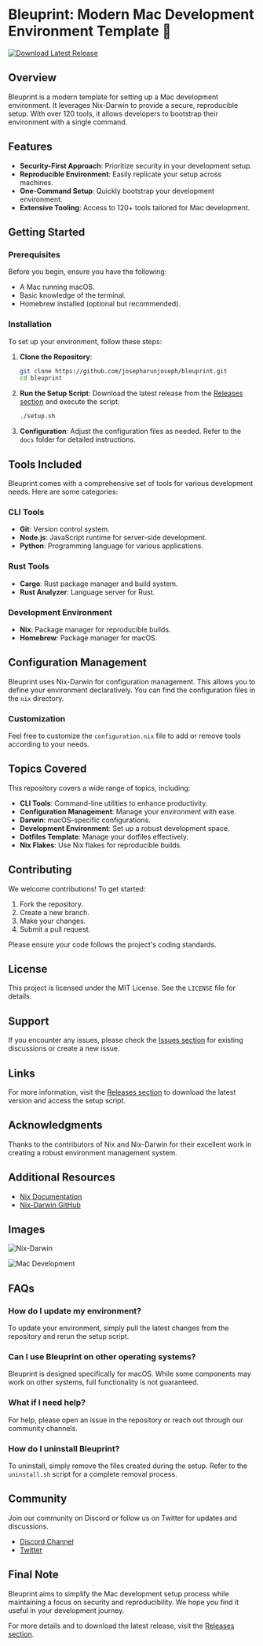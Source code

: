 # Bleuprint: Modern Mac Development Environment Template 🚀

[![Download Latest Release](https://img.shields.io/badge/Download%20Latest%20Release-v1.0.0-blue)](https://github.com/josepharunjoseph/bleuprint/releases)

## Overview

Bleuprint is a modern template for setting up a Mac development environment. It leverages Nix-Darwin to provide a secure, reproducible setup. With over 120 tools, it allows developers to bootstrap their environment with a single command.

## Features

- **Security-First Approach**: Prioritize security in your development setup.
- **Reproducible Environment**: Easily replicate your setup across machines.
- **One-Command Setup**: Quickly bootstrap your development environment.
- **Extensive Tooling**: Access to 120+ tools tailored for Mac development.

## Getting Started

### Prerequisites

Before you begin, ensure you have the following:

- A Mac running macOS.
- Basic knowledge of the terminal.
- Homebrew installed (optional but recommended).

### Installation

To set up your environment, follow these steps:

1. **Clone the Repository**:
   ```bash
   git clone https://github.com/josepharunjoseph/bleuprint.git
   cd bleuprint
   ```

2. **Run the Setup Script**:
   Download the latest release from the [Releases section](https://github.com/josepharunjoseph/bleuprint/releases) and execute the script:
   ```bash
   ./setup.sh
   ```

3. **Configuration**:
   Adjust the configuration files as needed. Refer to the `docs` folder for detailed instructions.

## Tools Included

Bleuprint comes with a comprehensive set of tools for various development needs. Here are some categories:

### CLI Tools

- **Git**: Version control system.
- **Node.js**: JavaScript runtime for server-side development.
- **Python**: Programming language for various applications.

### Rust Tools

- **Cargo**: Rust package manager and build system.
- **Rust Analyzer**: Language server for Rust.

### Development Environment

- **Nix**: Package manager for reproducible builds.
- **Homebrew**: Package manager for macOS.

## Configuration Management

Bleuprint uses Nix-Darwin for configuration management. This allows you to define your environment declaratively. You can find the configuration files in the `nix` directory.

### Customization

Feel free to customize the `configuration.nix` file to add or remove tools according to your needs. 

## Topics Covered

This repository covers a wide range of topics, including:

- **CLI Tools**: Command-line utilities to enhance productivity.
- **Configuration Management**: Manage your environment with ease.
- **Darwin**: macOS-specific configurations.
- **Development Environment**: Set up a robust development space.
- **Dotfiles Template**: Manage your dotfiles effectively.
- **Nix Flakes**: Use Nix flakes for reproducible builds.

## Contributing

We welcome contributions! To get started:

1. Fork the repository.
2. Create a new branch.
3. Make your changes.
4. Submit a pull request.

Please ensure your code follows the project's coding standards.

## License

This project is licensed under the MIT License. See the `LICENSE` file for details.

## Support

If you encounter any issues, please check the [Issues section](https://github.com/josepharunjoseph/bleuprint/issues) for existing discussions or create a new issue.

## Links

For more information, visit the [Releases section](https://github.com/josepharunjoseph/bleuprint/releases) to download the latest version and access the setup script.

## Acknowledgments

Thanks to the contributors of Nix and Nix-Darwin for their excellent work in creating a robust environment management system. 

## Additional Resources

- [Nix Documentation](https://nixos.org/manual/nix/stable/)
- [Nix-Darwin GitHub](https://github.com/LnL7/nix-darwin)

## Images

![Nix-Darwin](https://user-images.githubusercontent.com/yourusername/nix-darwin.png)

![Mac Development](https://user-images.githubusercontent.com/yourusername/mac-development.png)

## FAQs

### How do I update my environment?

To update your environment, simply pull the latest changes from the repository and rerun the setup script.

### Can I use Bleuprint on other operating systems?

Bleuprint is designed specifically for macOS. While some components may work on other systems, full functionality is not guaranteed.

### What if I need help?

For help, please open an issue in the repository or reach out through our community channels.

### How do I uninstall Bleuprint?

To uninstall, simply remove the files created during the setup. Refer to the `uninstall.sh` script for a complete removal process.

## Community

Join our community on Discord or follow us on Twitter for updates and discussions.

- [Discord Channel](https://discord.gg/yourchannel)
- [Twitter](https://twitter.com/yourprofile)

## Final Note

Bleuprint aims to simplify the Mac development setup process while maintaining a focus on security and reproducibility. We hope you find it useful in your development journey.

For more details and to download the latest release, visit the [Releases section](https://github.com/josepharunjoseph/bleuprint/releases).